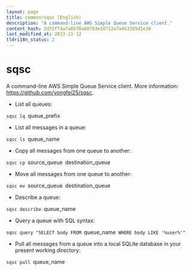 ```yaml
---
layout: page
title: common/sqsc (English)
description: "A command-line AWS Simple Queue Service client."
content_hash: 2d72ff4a7a8570a60793e10712a7a4b3285d1e30
last_modified_at: 2023-11-12
tldri18n_status: 2
---
```

# sqsc

A command-line AWS Simple Queue Service client.
More information: <https://github.com/yongfei25/sqsc>.

- List all queues:

`sqsc lq `<span class="tldr-var badge badge-pill bg-dark-lm bg-white-dm text-white-lm text-dark-dm font-weight-bold">queue_prefix</span>

- List all messages in a queue:

`sqsc ls `<span class="tldr-var badge badge-pill bg-dark-lm bg-white-dm text-white-lm text-dark-dm font-weight-bold">queue_name</span>

- Copy all messages from one queue to another:

`sqsc cp `<span class="tldr-var badge badge-pill bg-dark-lm bg-white-dm text-white-lm text-dark-dm font-weight-bold">source_queue</span>` `<span class="tldr-var badge badge-pill bg-dark-lm bg-white-dm text-white-lm text-dark-dm font-weight-bold">destination_queue</span>

- Move all messages from one queue to another:

`sqsc mv `<span class="tldr-var badge badge-pill bg-dark-lm bg-white-dm text-white-lm text-dark-dm font-weight-bold">source_queue</span>` `<span class="tldr-var badge badge-pill bg-dark-lm bg-white-dm text-white-lm text-dark-dm font-weight-bold">destination_queue</span>

- Describe a queue:

`sqsc describe `<span class="tldr-var badge badge-pill bg-dark-lm bg-white-dm text-white-lm text-dark-dm font-weight-bold">queue_name</span>

- Query a queue with SQL syntax:

`sqsc query "SELECT body FROM `<span class="tldr-var badge badge-pill bg-dark-lm bg-white-dm text-white-lm text-dark-dm font-weight-bold">queue_name</span>` WHERE body LIKE '%user%'"`

- Pull all messages from a queue into a local SQLite database in your present working directory:

`sqsc pull `<span class="tldr-var badge badge-pill bg-dark-lm bg-white-dm text-white-lm text-dark-dm font-weight-bold">queue_name</span>
